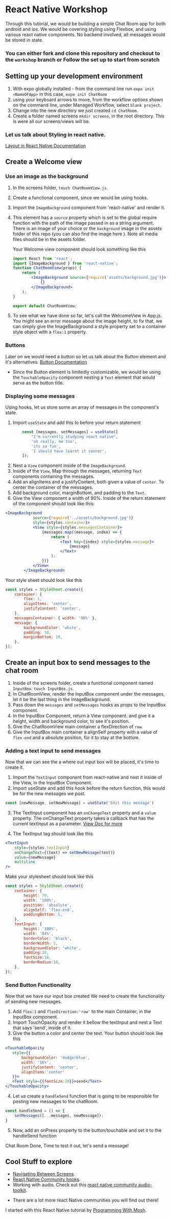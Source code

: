 # React Native Workshop
Through this tutorial, we would be building a simple Chat Room app for both android and ios. We would be covering styling using Flexbox, and using various react native components. No backend involved, all messages would be stored in state.

### You can either fork and clone this repository and checkout to the `workshop` branch or Follow the set up to start from scratch

## Setting up your development environment
1. With expo globally installed - from the command line run `expo init <NameOFApp>` in this case, `expo init ChatRoom` 
2. using your keyboard arrows to move, from the workflow options shown on the command line, under Managed Workflow, select `blank project`.
3. Change into the new directory we just created `cd ChatRoom`.
4. Create a folder named screens `mkdir screens`, in the root directory. This is were all our screens/views will be.

### Let us talk about Styling in react native.
[Layout in React Native Documentation](https://reactnative.dev/docs/flexbox)

## Create a Welcome view
### Use an image as the background
1. In the screens folder, `touch ChatRoomView.js`.
2. Create a functional component, since we would be using hooks.
3. Import the `ImageBackground` component from 'react-native' and render it.
4. This element has a `source` property which is set to the global require function with the path of the image passed in as a string argument. There is an image of your choice or the `background` image in the assets folder of this repo (you can also find the image here [](https://i.imgur.com/5VtFtoh.jpeg)). Note all media files should be in the assets folder.

    Your Welcome view component should look something like this
    ```jsx
    import React from 'react';
    import {ImageBackground } from 'react-native';
    function ChatRoomView(props) {
	    return (
		    <ImageBackground source={require('assets/background.jpg')}>
			    {}
		    </ImageBackground>
	    );
    }

    export default ChatRoomView;

5. To see what we have done so far, let's call the WelcomeView in App.js. You might see an error message about the image height, to fix that, we can simply give the ImageBackground a style property set to a container style object with a `flex:1` property.

### Buttons
Later on we would need a button so let us talk about the Button element and it's alternatives.
[Button Documentation](https://reactnative.dev/docs/button)

- Since the Button element is limitedly customizable, we would be using the `TouchableOpacity` component nesting a `Text` element that would serve as the button title.

### Displaying some messages
Using hooks, let us store some an array of messages in the component's state.
1. Import `useState` and add this to before your return statement 
    ```jsx
    	const [messages, setMessages] = useState([
            "I'm currently studying react native",
            'oh really, me too',
            'its so fun',
            'I should have learnt it sooner',
        ]);
2. Nest a `View` component inside of the `ImageBackground`.
3. Inside of the `View`, Map through the messages, returning `Text` components containing the messages.
4. Add an alignItems and a justifyContent, both given a value of `center`. To center the container of the messages.
5. Add background color, marginBottom, and padding to the `Text`.
6. Give the View component a width of 90%.
Inside of the return statement of the component should look like this:
```jsx
<ImageBackground
			source={require('../assets/background.jpg')}
			style={styles.container}>
			<View style={styles.messagesContainer}>
				{messages.map((message, index) => {
					return (
						<Text key={index} style={styles.message}>
							{message}
						</Text>
					);
				})}
			</View>
		</ImageBackground>
```
Your style sheet should look like this
```js
const styles = StyleSheet.create({
	container: {
		flex: 1,
		alignItems: 'center',
		justifyContent: 'center',
	},
	messagesContainer: { width: '90%' },
	message: {
		backgroundColor: 'white',
		padding: 10,
		marginBottom: 10,
	},
});
```
## Create an input box to send messages to the chat room
1. Inside of the screens folder, create a functional component named `InputBox`. `touch InputBox.js`.
2. In ChatRoomView, render the InputBox component under the messages, let it be the last thing in the ImageBackground.
3. Pass down the `messages` and `setMessages` hooks as props to the InputBox component.
4. In the InputBox Component, return a View component. and give it a height, width and background color, to see it's position.
5. Give the ChatRoomView main container a flexDirection of `row`.
6. Give the InputBox main container a alignSelf property with a value of `flex-end` and a absolute position, for it to stay at the bottom. 

### Adding a text input to send messages
Now that we can see the a where out input box will be placed, it's time to create it.
1. Import the `TextInput` component from react-native and nest it inside of the View, in the InputBox Component.
2. Import useState and add this hook before the return function, this would be for the new messages we post.
```js
const [newMessage, setNewMessage] = useState('Edit this message')
```
3. The TextInput component has an `onChangeText` property and a `value` property. The onChangeText property takes a callback that has the current textInput as a parameter. [View Doc for more](https://reactnative.dev/docs/textinput)

4. The TextInput tag should look like this
```jsx
<TextInput
    style={styles.textInput}
    onChangeText={(text) => setNewMessage(text)}
    value={newMessage}
    multiline
/>
```
Make your stylesheet should look like this
```jsx
const styles = StyleSheet.create({
	container: {
		height: 70,
		width: '100%',
		position: 'absolute',
		alignSelf: 'flex-end',
		paddingBottom: 5,
	},
	textInput: {
		height: '100%',
		width: '84%',
		borderColor: 'black',
		borderWidth: 1,
        backgroundColor: 'white',
        padding:10,
        fontSize:18,
        borderRadius:10,
	},
});
```
### Send Button Functionality
 Now that we have our input box created We need to create the functionality of sending new messages.
 1. Add `flex:1` and `flexDirection:'row'` to the main Container, in the InputBox component.
 2. Import TouchOpacity and render it bellow the textInput and nest a Text that says 'send', inside of it.
 3. Give the button a color and center the text.
 Your button should look like this
 ```jsx
 <TouchableOpacity
    style={{
        backgroundColor: 'dodgerblue',
        width: '16%',
        justifyContent: 'center',
        alignItems:'center'
    }}>
    <Text style={{fontSize:20}}>send</Text>
</TouchableOpacity>
```
4. Let us create a `handleSend` function that is going to be responsible for posting new messages to the chatRoom. 
```jsx
const handleSend = () => {
	setMessages([...messages, newMessage]);
}
```
5. Now, add an onPress property to the button/touchable and set it to the handleSend function 

Chat Room Done, Time to test it out, let's send a message!

## Cool Stuff to explore
* [Navigating Between Screens](https://reactnative.dev/docs/navigation#react-navigation).
* [React Native Community hooks](https://github.com/react-native-community/hooks). 
* Working with audio. Check out this [react native community audio-toolkit](https://www.npmjs.com/package/@react-native-community/audio-toolkit).

- There are a lot more react Native communities you will find out there!

I started with this React Native tutorial by [Programming With Mosh](https://www.youtube.com/watch?v=0-S5a0eXPoc). 